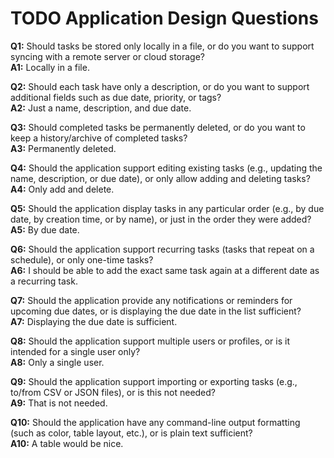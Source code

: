 # TODO Application Design Questions

**Q1:** Should tasks be stored only locally in a file, or do you want to support syncing with a remote server or cloud storage?  
**A1:** Locally in a file.

**Q2:** Should each task have only a description, or do you want to support additional fields such as due date, priority, or tags?  
**A2:** Just a name, description, and due date.

**Q3:** Should completed tasks be permanently deleted, or do you want to keep a history/archive of completed tasks?  
**A3:** Permanently deleted.

**Q4:** Should the application support editing existing tasks (e.g., updating the name, description, or due date), or only allow adding and deleting tasks?  
**A4:** Only add and delete.

**Q5:** Should the application display tasks in any particular order (e.g., by due date, by creation time, or by name), or just in the order they were added?  
**A5:** By due date.

**Q6:** Should the application support recurring tasks (tasks that repeat on a schedule), or only one-time tasks?  
**A6:** I should be able to add the exact same task again at a different date as a recurring task.

**Q7:** Should the application provide any notifications or reminders for upcoming due dates, or is displaying the due date in the list sufficient?  
**A7:** Displaying the due date is sufficient.

**Q8:** Should the application support multiple users or profiles, or is it intended for a single user only?  
**A8:** Only a single user.

**Q9:** Should the application support importing or exporting tasks (e.g., to/from CSV or JSON files), or is this not needed?  
**A9:** That is not needed.

**Q10:** Should the application have any command-line output formatting (such as color, table layout, etc.), or is plain text sufficient?  
**A10:** A table would be nice.
